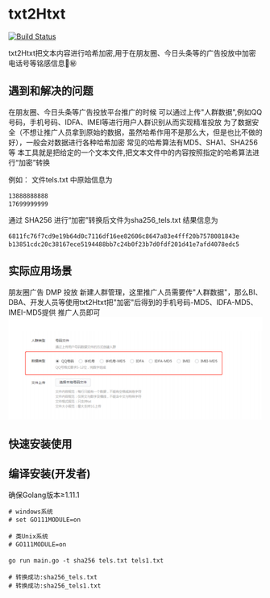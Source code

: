 # txt2Htxt

 [![Build Status](https://travis-ci.org/wwek/txt2Htxt.svg?branch=master)](https://travis-ci.org/wwek/txt2Htxt)

txt2Htxt把文本内容进行哈希加密,用于在朋友圈、今日头条等的广告投放中加密电话号等铭感信息🔐㊙

## 遇到和解决的问题
在朋友圈、今日头条等广告投放平台推广的时候
可以通过上传"人群数据",例如QQ号码，手机号码、IDFA、IMEI等进行用户人群识别从而实现精准投放
为了数据安全（不想让推广人员拿到原始的数据，虽然哈希作用不是那么大，但是也比不做的好），一般会对数据进行各种哈希加密
常见的哈希算法有MD5、SHA1、SHA256等
本工具就是把给定的一个文本文件,把文本文件中的内容按照指定的哈希算法进行“加密”转换

例如：
文件tels.txt 中原始信息为
```
13888888888
17699999999
```
通过 SHA256 进行“加密”转换后文件为sha256_tels.txt 结果信息为
```
6811fc76f7cd9e19b64d0c7116df16ee82606c8647a83e4fff20b7578081843e
b13851cdc20c38167ece5194488bb7c24b0f23b7d0fdf201d41e7afd4078edc5
```
## 实际应用场景
朋友圈广告 DMP 投放
新建人群管理，这里推广人员需要传"人群数据"，那么BI、DBA、开发人员等使用txt2Htxt把"加密"后得到的手机号码-MD5、IDFA-MD5、IMEI-MD5提供
推广人员即可
![img](docs/img/pyq.png)

## 快速安装使用



## 编译安装(开发者)
确保Golang版本≥1.11.1
```
# windows系统 
# set GO111MODULE=on

# 类Unix系统
# GO111MODULE=on

go run main.go -t sha256 tels.txt tels1.txt

# 转换成功:sha256_tels.txt
# 转换成功:sha256_tels1.txt

```

